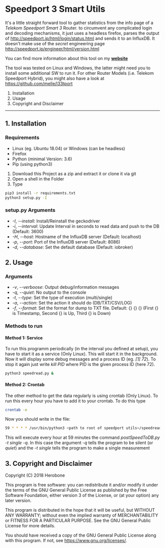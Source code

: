 # Speedport 3 Smart Utils

It's a little straight forward tool to gather statistics from the info page of a _Telekom Speedport Smart 3_ Router. to circumvent any complicated login and decoding mechanisms, it just uses a headless firefox, parses the output of http://speedport.ip/html/login/status.html and sends it to an InfluxDB. It doesn't make use of the *secret* engineering page http://speedport.ip/engineer/html/version.html

You can find more information about this tool on my **[website](https://herobone.de/project/speedport-3-smart-utils/)**

The tool was tested on Linux and Windows, the latter might need you to install some additional SW to run it.
For other Router Models (i.e. Telekom Speedport Hybrid), you might also have a look at https://github.com/melle/l33tport

1. Installation
2. Usage
3. Copyright and Disclaimer

---

## 1. Installation

### Requirements

- Linux (eg. Ubuntu 18.04) or Windows (can be headless)
- Firefox
- Python (minimal Version: 3.6)
- Pip (using python3)

1. Download this Project as a zip and extract it or clone it via git
2. Open a shell in the Folder
3. Type

```bash
pip3 install -r requirements.txt
python3 setup.py -I
```

### setup.py Arguments

- *-I*, *--install*: Install/Reinstall the geckodriver
- *-i*, *--interval*: Update Interval in seconds to read data and push to the DB (Default: 3600)
- *-H*, *--host*: Hostname of the InfluxDB server (Default: localhost)
- *-p*, *--port*: Port of the InfluxDB server (Default: 8086)
- *-d*, *--database*: Set the default database (Default: iobroker)

## 2. Usage

### Arguments

- *-v*, *--verboose*: Output debug/information messages
- *-q*, *--quiet*: No output to the console
- *-t*, *--type*: Set the type of execution (multi/single)
- *-a*, *--action*: Set the action it should do (DB/TXT/CSV/LOG)
- *-f*, *--format*: Set the format for dump to TXT file. Default: {} {} {} (First {} is Timestamp, Second {} is Up, Third {} is Down)

### Methods to run

#### Method 1: Service

To run this programm periodically (in the interval you defined at setup), you have to start it as a service (Only Linux). This will start it in the background. Now it will display some debug messages and a process ID (eg. *[1] 72*). To stop it again just write *kill PID* where PID is the given process ID (here 72).

```bash
python3 speedread.py &
```

#### Method 2: Crontab

The other method to get the data regularly is using crontab (Only Linux). To run this every hour you have to add it to your crontab. To do this type

```bash
crontab -e
```

Now you should write in the file:

```bash
59 * * * * /usr/bin/python3 <path to root of speedport utils>/speedread.py -t single -q
```

This will execute every hour at 59 minutes the command *postSpeedToDB.py -t single -q*. In this case the argument *-q* tells the program to be silent (or *quiet*) and the *-t single* tells the program to make a single measurement

## 3. Copyright and Disclaimer

Copyright (C) 2018 Herobone

This program is free software: you can redistribute it and/or modify
it under the terms of the GNU General Public License as published by
the Free Software Foundation, either version 3 of the License, or
(at your option) any later version.

This program is distributed in the hope that it will be useful,
but WITHOUT ANY WARRANTY; without even the implied warranty of
MERCHANTABILITY or FITNESS FOR A PARTICULAR PURPOSE.  See the
GNU General Public License for more details.

You should have received a copy of the GNU General Public License
along with this program.  If not, see <https://www.gnu.org/licenses/>.
